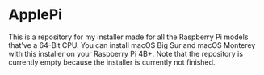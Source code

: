 # ApplePi
This is a repository for my installer made for all the Raspberry Pi models that've a 64-Bit CPU. You can install macOS Big Sur and macOS Monterey with this installer on your Raspberry Pi 4B+. Note that the repository is currently empty because the installer is currently not finished.
